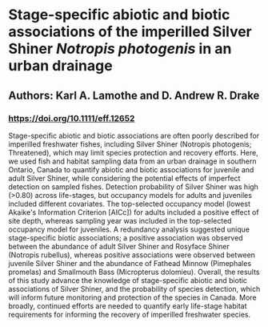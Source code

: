 # Stage-specific abiotic and biotic associations of the imperilled Silver Shiner *Notropis photogenis* in an urban drainage
## **Authors**: Karl A. Lamothe and D. Andrew R. Drake
### https://doi.org/10.1111/eff.12652

Stage-specific abiotic and biotic associations are often poorly described for imperilled freshwater fishes, including Silver Shiner (Notropis photogenis; Threatened), which may limit species protection and recovery efforts. Here, we used fish and habitat sampling data from an urban drainage in southern Ontario, Canada to quantify abiotic and biotic associations for juvenile and adult Silver Shiner, while considering the potential effects of imperfect detection on sampled fishes. Detection probability of Silver Shiner was high (>0.80) across life-stages, but occupancy models for adults and juveniles included different covariates. The top-selected occupancy model (lowest Akaike's Information Criterion [AICc]) for adults included a positive effect of site depth, whereas sampling year was included in the top-selected occupancy model for juveniles. A redundancy analysis suggested unique stage-specific biotic associations; a positive association was observed between the abundance of adult Silver Shiner and Rosyface Shiner (Notropis rubellus), whereas positive associations were observed between juvenile Silver Shiner and the abundance of Fathead Minnow (Pimephales promelas) and Smallmouth Bass (Micropterus dolomieu). Overall, the results of this study advance the knowledge of stage-specific abiotic and biotic associations of Silver Shiner, and the probability of species detection, which will inform future monitoring and protection of the species in Canada. More broadly, continued efforts are needed to quantify early life-stage habitat requirements for informing the recovery of imperilled freshwater species.
